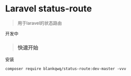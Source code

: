 # Laravel status-route

> 用于laravel的状态路由

开发中

> ### 快速开始

安装
```
composer require blankqwq/status-route:dev-master -vvv
```

